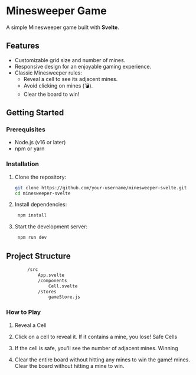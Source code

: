 # Minesweeper Game

A simple Minesweeper game built with **Svelte**.

## Features

- Customizable grid size and number of mines.
- Responsive design for an enjoyable gaming experience.
- Classic Minesweeper rules:
  - Reveal a cell to see its adjacent mines.
  - Avoid clicking on mines (💣).
  - Clear the board to win!

## Getting Started

### Prerequisites

- Node.js (v16 or later)
- npm or yarn

### Installation

1. Clone the repository:

   ```bash
   git clone https://github.com/your-username/minesweeper-svelte.git
   cd minesweeper-svelte


2. Install dependencies:

   ```bash
    npm install

3. Start the development server:

   ```bash
    npm run dev
## Project Structure

```bash
        /src
            App.svelte          
            /components
                Cell.svelte     
            /stores
                gameStore.js
```
### How to Play


1. Reveal a Cell

2. Click on a cell to reveal it.
If it contains a mine, you lose!
Safe Cells

3. If the cell is safe, you'll see the number of adjacent mines.
Winning

4. Clear the entire board without hitting any mines to win the game! mines.
Clear the board without hitting a mine to win.
